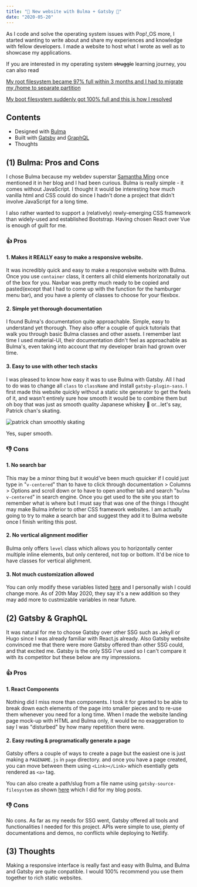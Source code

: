 ```yaml
---
title: "🎉 New website with Bulma + Gatsby 🎉"
date: "2020-05-20"
---
```

As I code and solve the operating system issues with Pop!_OS more, I started wanting to write about and share my experiences and knowledge with fellow developers. I made a website to host what I wrote as well as to showcase my applications.

If you are interested in my operating system <del>struggle</del> learning journey, you can also read

[My root filesystem became 97% full within 3 months and I had to migrate my /home to separate partition](https://shimba.dev/growthLogResources/posts/my-root-filesystem-became-97percents-full/)

[My boot filesystem suddenly got 100% full and this is how I resolved]()



## Contents
+ Designed with [Bulma](https://bulma.io/)
+ Built with [Gatsby](https://www.gatsbyjs.org/) and [GraphQL](https://graphql.org/)
+ Thoughts

## (1) Bulma: Pros and Cons
I chose Bulma because my webdev superstar [Samantha Ming](https://www.samanthaming.com/) once mentioned it in her blog and I had been curious. Bulma is really simple - it comes without JavaScript. I thought it would be interesting how much vanilla html and CSS could do since I hadn't done a project that didn't involve JavaScript for a long time.

I also rather wanted to support a (relatively) rewly-emerging CSS framework than widely-used and established Bootstrap. Having chosen React over Vue is enough of guilt for me.


### 👍 Pros 
#### 1. Makes it REALLY easy to make a responsive website.
It was incredibly quick and easy to make a responsive website with Bulma. Once you use ```container``` class, it centers all child elements horizonatally out of the box for you. Navbar was pretty much ready to be copied and pasted(except that I had to come up with the function for the hamburger menu bar), and you have a plenty of classes to choose for your flexbox. 

#### 2. Simple yet thorough documentation
I found Bulma's documentation quite approachable. Simple, easy to understand yet thorough. They also offer a couple of quick tutorials that walk you through basic Bulma classes and other assets. I remember last time I used material-UI, their documentation didn't feel as approachable as Bulma's, even taking into account that my developer brain had grown over time.

#### 3. Easy to use with other tech stacks
I was pleased to know how easy it was to use Bulma with Gatsby. All I had to do was to change all ```class``` to ```className``` and install ```gatsby-plugin-sass```. I first made this website quickly without a static site generator to get the feels of it, and wasn't entirely sure how smooth it would be to combine them but oh boy that was just as smooth quality Japanese whiskey 🥃 or...let's say, Patrick chan's skating.

<img src="https://thumbs.gfycat.com/UglySpiffyCrab-size_restricted.gif" alt="patrick chan smoothly skating">

Yes, super smooth.

### 👎 Cons
#### 1. No search bar
This may be a minor thing but it would've been much qsuicker if I could just type in "```v-centered```" than to have to click through documentation > Columns > Options and scroll down or to have to open another tab and search "```bulma v-centered```" in search engine. Once you get used to the site you start to remember what is where but I must say that was one of the things I thought may make Bulma inferior to other CSS framework websites. I am actually going to try to make a search bar and suggest they add it to Bulma website once I finish writing this post.

#### 2. No vertical alignment modifier
Bulma only offers ```level``` class which allows you to horizontally center multiple inline elements, but only centered, not top or bottom. It'd be nice to have classes for vertical alighment.

#### 3. Not much customization allowed
You can only modify these variables listed [here](https://bulma.io/documentation/customize/variables/) and I personally wish I could change more. As of 20th May 2020, they say it's a new addition so they may add more to custmizable variables in near future.


## (2) Gatsby & GraphQL
It was natural for me to choose Gatsby over other SSG such as Jekyll or Hugo since I was already familiar with React.js already. Also Gatsby website convinced me that there were more Gatsby offered than other SSG could, and that excited me. Gatsby is the only SSG I've used so I can't compare it with its competitor but these below are my impressions.

### 👍 Pros 
#### 1. React Components
Nothing did I miss more than components. I took it for granted to be able to break down each elements of the page into smaller pieces and to re-use them whenever you need for a long time. When I made the website landing page mock-up with HTML and Bulma only, it would be no exaggeration to say I was "disturbed" by how many repetition there were. 

#### 2. Easy routing & programatically generate a page
Gatsby offers a couple of ways to create a page but the easiest one is just making a ```PAGENAME.js``` in ```page``` directory. and once you have a page created, you can move between them using ```<Link></Link>``` which esentially gets rendered as ```<a>``` tag.

You can also create a path/slug from a file name using ```gatsby-source-filesystem``` as shown [here](https://www.gatsbyjs.org/docs/mdx/programmatically-creating-pages/) which I did for my blog posts.

### 👎 Cons
No cons. As far as my needs for SSG went, Gatsby offered all tools and functionalities I needed for this project. APIs were simple to use, plenty of documentations and demos, no conflicts while deploying to Netlify.

## (3) Thoughts
Making a responsive interface is really fast and easy with Bulma, and Bulma and Gatsby are quite conpatible. I would 100% recommend you use them together to rich static websites.